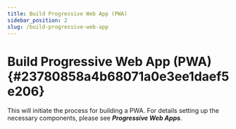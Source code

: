 ```yaml
---
title: Build Progressive Web App (PWA)
sidebar_position: 2
slug: /build-progressive-web-app
---
```


# Build Progressive Web App (PWA) {#23780858a4b68071a0e3ee1daef5e206}

This will initiate the process for building a PWA. For details setting up the necessary components, please see _**Progressive Web Apps**_.

